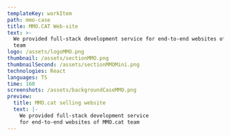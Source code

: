 ```yaml
---
templateKey: workItem
path: mmo-case
title: MMO.CAT Web-site
text: >-
  We provided full-stack development service for end-to-end websites of MMO.cat
  team
logo: /assets/logoMMO.png
thumbnail: /assets/sectionMMO.png
thumbnailSecond: /assets/sectionMMOMini.png
technologies: React
languages: TS
time: 160
screenshots: /assets/backgroundCaseMMO.png
preview:
  title: MMO.cat selling website
  text: |-
    We provided full-stack development service
    for end-to-end websites of MMO.cat team
---
```


